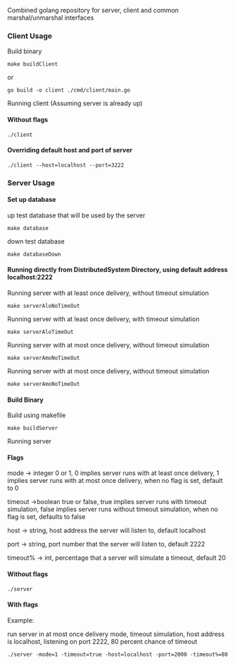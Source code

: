Combined golang repository for server, client and common marshal/unmarshal interfaces
### Client Usage

Build binary
```
make buildClient
```
or
```
go build -o client ./cmd/client/main.go
```

Running client (Assuming server is already up)
#### Without flags
```
./client
```

#### Overriding default host and port of server
```
./client --host=localhost --port=3222
```

### Server Usage

#### Set up database

up test database that will be used by the server
```
make database
```

down test database
```
make databaseDown
```
#### Running directly from DistributedSystem Directory, using default address localhost:2222

Running server with at least once delivery, without timeout simulation
```
make serverAloNoTimeOut
```

Running server with at least once delivery, with timeout simulation
```
make serverAloTimeOut
```

Running server with at most once delivery, without timeout simulation
```
make serverAmoNoTimeOut
```

Running server with at most once delivery, without timeout simulation
```
make serverAmoNoTimeOut
```

#### Build Binary

Build using makefile
```
make buildServer
```
Running server
#### Flags
mode -> integer 0 or 1, 0 implies server runs with at least once delivery, 1 implies server runs with at most once delivery, when no flag is set, default to 0

timeout ->boolean true or false, true implies server runs with timeout simulation, false implies server runs without timeout simulation, when no flag is set, defaults to false

host -> string, host address the server will listen to, default localhost

port -> string, port number that the server will listen to, default 2222

timeout% -> int, percentage that a server will simulate a timeout, default 20

#### Without flags
```
./server
```

#### With flags
Example:

run server in at most once delivery mode, timeout simulation, host address is localhost, listening on port 2222, 80 percent chance of timeout
```
./server -mode=1 -timeout=true -host=localhost -port=2000 -timeout%=80
```



